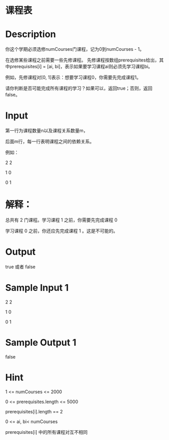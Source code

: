 # 课程表
# Description

你这个学期必须选修numCourses门课程，记为0到numCourses - 1。

在选修某些课程之前需要一些先修课程。 先修课程按数组prerequisites给出，其中prerequisites[i] = [ai, bi]，表示如果要学习课程ai则必须先学习课程bi。

例如，先修课程对[0, 1]表示：想要学习课程0，你需要先完成课程1。

请你判断是否可能完成所有课程的学习？如果可以，返回true；否则，返回false。


# Input

第一行为课程数量n以及课程关系数量m，

后面m行，每一行表明课程之间的依赖关系。

例如：

2 2

1 0

0 1

# 解释：

总共有 2 门课程。学习课程 1 之前，你需要先完成课程 0

学习课程 0 之前，你还应先完成课程 1 。这是不可能的。

# Output

true 或者 false

# Sample Input 1

2 2

1 0

0 1

# Sample Output 1

false

# Hint

1 <= numCourses <= 2000

0 <= prerequisites.length <= 5000

prerequisites[i].length == 2

0 <= ai, bi< numCourses

prerequisites[i] 中的所有课程对互不相同